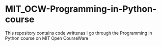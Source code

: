 # MIT_OCW-Programming-in-Python-course
This repository contains code writtenas I go through the Programming in Python course on MIT Open CourseWare

